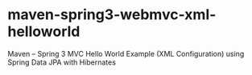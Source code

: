 # maven-spring3-webmvc-xml-helloworld
Maven – Spring 3 MVC Hello World Example (XML Configuration)
using Spring Data JPA with Hibernates